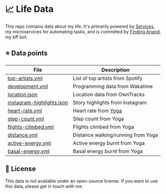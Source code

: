 # 📈 Life Data

This repo contains data about my life. It's primarily powered by [Services](https://github.com/AnandChowdhary/services), my microservices for automating tasks, and is committed by [Finding Anand](https://github.com/FindingAnand), my bff bot.

## ⭐ Data points

| File | Description |
| ---- | ----------- |
| [top-artists.yml](./top-artists.yml) | List of top artists from Spotify |
| [development.yml](./development.yml) | Programming data from Wakatime |
| [location.json](./location.json) | Location data from OwnTracks |
| [instagram-highlights.json](./instagram-highlights.json) | Story highlights from Instagram |
| [heart-rate.yml](./heart-rate.yml) | Heart rate from [Yoga](https://github.com/AnandChowdhary/yoga) |
| [step-count.yml](./step-count.yml) | Step count from Yoga |
| [flights-climbed.yml](./flights-climbed.yml) | Flights climbed from Yoga |
| [distance.yml](./distance.yml) | Distance walking/running from Yoga |
| [active-energy.yml](./active-energy.yml) | Active energy burnt from Yoga |
| [basal-energy.yml](./basal-energy.yml) | Basal energy burnt from Yoga |

## 📄 License

This data is not available under an open-source license. If you want to use this data, please get in touch with me.
